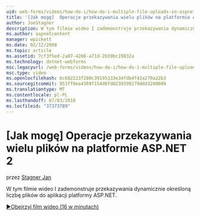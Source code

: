 ```yaml
---
uid: web-forms/videos/how-do-i/how-do-i-multiple-file-uploads-in-aspnet-2
title: '[Jak mogę]  Operacje przekazywania wielu plików na platformie ASP.NET 2 | Dokumentacja firmy Microsoft'
author: JoeStagner
description: W tym filmie wideo I zademonstruje przekazywania dynamicznie określoną liczbę plików do aplikacji platformy ASP.NET.
ms.author: aspnetcontent
manager: wpickett
ms.date: 02/12/2008
ms.topic: article
ms.assetid: 7cf3f5ed-2a87-4208-a71d-2b39bc19832a
ms.technology: dotnet-webforms
msc.legacyurl: /web-forms/videos/how-do-i/how-do-i-multiple-file-uploads-in-aspnet-2
msc.type: video
ms.openlocfilehash: bc682223f280c39195333e34fdb4f42a270a22b3
ms.sourcegitcommit: 953ff9ea4369f154d6fd0239599279ddd3280009
ms.translationtype: MT
ms.contentlocale: pl-PL
ms.lasthandoff: 07/03/2018
ms.locfileid: "37373789"
---
```

<a name="how-do-i--multiple-file-uploads-in-aspnet-2"></a>[Jak mogę]  Operacje przekazywania wielu plików na platformie ASP.NET 2
====================
przez [Stagner Jan](https://github.com/JoeStagner)

W tym filmie wideo I zademonstruje przekazywania dynamicznie określoną liczbę plików do aplikacji platformy ASP.NET.

[&#9654;Obejrzyj film wideo (16 w minutach)](https://channel9.msdn.com/Blogs/ASP-NET-Site-Videos/how-do-i-multiple-file-uploads-in-aspnet-2)
